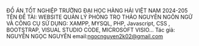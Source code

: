 ĐỒ ÁN TỐT NGHIỆP TRƯỜNG ĐẠI HỌC HÀNG HẢI VIỆT NAM 2024-205
TÊN ĐỀ TÀI: WEBSITE QUẢN LÝ PHÒNG TRỌ THẢO NGUYÊN
NGÔN NGỮ VÀ CÔNG CỤ SỬ DỤNG: XAMPP, MYSQL, PHP, Javascript, CSS , BOOTSTRAP, VISUAL STUDIO CODE, MICROSOFT VISIO...
Tác giả: NGUYỄN NGỌC NGUYÊN
email:ngocnguyen2k02@gmail.com
